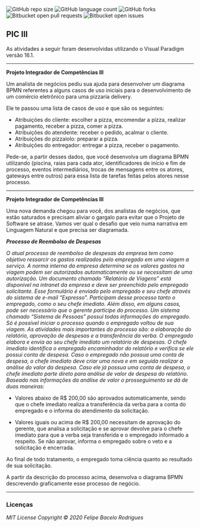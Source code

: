![GitHub repo size](https://img.shields.io/github/repo-size/felipebacelo/PIC?style=for-the-badge)
![GitHub language count](https://img.shields.io/github/languages/count/felipebacelo/PIC?style=for-the-badge)
![GitHub forks](https://img.shields.io/github/forks/felipebacelo/PIC?style=for-the-badge)
![Bitbucket open pull requests](https://img.shields.io/bitbucket/pr-raw/felipebacelo/PIC?style=for-the-badge)
![Bitbucket open issues](https://img.shields.io/bitbucket/issues/felipebacelo/PIC?style=for-the-badge)


## PIC III

As atividades a seguir foram desenvolvidas utilizando o Visual Paradigm versão 16.1.

***

__Projeto Integrador de Competências III__

Um analista de negócios pediu sua ajuda para desenvolver um diagrama BPMN referentes a alguns casos de uso iniciais para o desenvolvimento de um comércio eletrônico para uma pizzaria delivery.

Ele te passou uma lista de casos de uso e que são os seguintes:

* Atribuições do cliente: escolher a pizza, encomendar a pizza, realizar pagamento, receber a pizza, comer a pizza.
* Atribuições do atendente: receber o pedido, acalmar o cliente.
* Atribuições do pizzaiolo: preparar a pizza.
* Atribuições do entregador: entregar a pizza, receber o pagamento.

Pede-se, a partir desses dados, que você desenvolva um diagrama BPMN utilizando (piscina, raias para cada ator, identificadores de início e fim de processo, eventos intermediários, trocas de mensagens entre os atores, gateways entre outros) para essa lista de tarefas feitas pelos atores nesse processo.

***

__Projeto Integrador de Competências III__

Uma nova demanda chegou para você, dos analistas de negócios, que estão saturados e precisam aliviar o gargalo para evitar que o Projeto de Software se atrase.
Vamos ver qual o desafio que veio numa narrativa em Linguagem Natural e que precisa ser diagramada.

___Processo de Reembolso de Despesas___

_O atual processo de reembolso de despesas da empresa tem como objetivo ressarcir os gastos realizados pelo empregado em uma viagem a serviço. A norma interna da empresa determina se os valores gastos na viagem podem ser autorizados automaticamente ou se necessitam de uma autorização. Um documento chamado “Relatório de Viagens” está disponível na intranet da empresa e deve ser preenchido pelo empregado solicitante. Esse formulário é enviado pelo empregado e seu chefe através do sistema de e-mail “Expresso”.
Participam desse processo tanto o empregado, como o seu chefe imediato. Além disso, em alguns casos, pode ser necessário que o gerente participe do processo. Um sistema chamado “Sistema de Pessoas” possui todas informações do empregado. Só é possível iniciar o processo quando o empregado voltou de sua viagem. As atividades mais importantes do processo são: a elaboração do relatório, aprovação de despesas e a transferência da verba.
O empregado elabora e envia ao seu chefe imediato um relatório de despesas. O chefe imediato identifica o empregado encaminhador do relatório e verifica se ele possui conta de despesa. Caso o empregado não possua uma conta de despesa, o chefe imediato deve criar uma nova e em seguida realizar a análise do valor da despesa. Caso ele já possua uma conta de despesa, o chefe imediato parte direto para análise de valor de despesa do relatório. Baseado nas informações da análise de valor o prosseguimento se dá de duas maneiras:_

* Valores abaixo de R$ 200,00 são aprovados automaticamente, sendo que o chefe imediato realiza a transferência da verba para a conta do empregado e o informa do atendimento da solicitação.

* Valores iguais ou acima de R$ 200,00 necessitam de aprovação do gerente, que analisa a solicitação e se aprovar devolve para o chefe imediato para que a verba seja transferida e o empregado informado a respeito. Se não aprovar, informa o empregado sobre o veto e a solicitação é encerrada.

Ao final de todo tratamento, o empregado toma ciência quanto ao resultado de sua solicitação.

A partir da descrição do processo acima, desenvolva o diagrama BPMN descrevendo graficamente esse processo de negócio.

***

### Licenças

_MIT License_
_Copyright   ©   2020 Felipe Bacelo Rodrigues_
